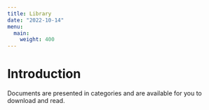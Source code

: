 ```yaml
---
title: Library
date: "2022-10-14"
menu:
  main:
    weight: 400
---
```


# Introduction

Documents are presented in categories and are available for you to download
and read.

